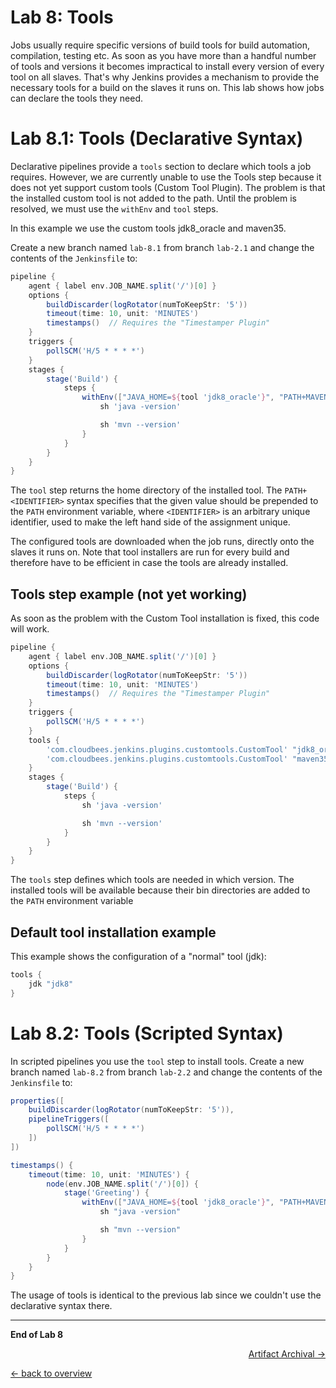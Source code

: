 Lab 8: Tools
============

Jobs usually require specific versions of build tools for build automation, compilation, testing etc.
As soon as you have more than a handful number of tools and versions it becomes impractical to install every version of every tool on all slaves.
That's why Jenkins provides a mechanism to provide the necessary tools for a build on the slaves it runs on.
This lab shows how jobs can declare the tools they need.

Lab 8.1: Tools (Declarative Syntax)
===================================

Declarative pipelines provide a ``tools`` section to declare which
tools a job requires. However, we are currently unable to use the Tools step because
it does not yet support custom tools (Custom Tool Plugin).
The problem is that the installed custom tool is not added to the path.
Until the problem is resolved, we must use the ``withEnv`` and ``tool`` steps.

In this example we use the custom tools jdk8_oracle and maven35.

Create a new branch named ``lab-8.1`` from branch ``lab-2.1`` and change the contents of the ``Jenkinsfile`` to:

```groovy
pipeline {
    agent { label env.JOB_NAME.split('/')[0] }
    options {
        buildDiscarder(logRotator(numToKeepStr: '5'))
        timeout(time: 10, unit: 'MINUTES')
        timestamps()  // Requires the "Timestamper Plugin"
    }
    triggers {
        pollSCM('H/5 * * * *')
    }
    stages {
        stage('Build') {
            steps {
                withEnv(["JAVA_HOME=${tool 'jdk8_oracle'}", "PATH+MAVEN=${tool 'maven35'}/bin:${env.JAVA_HOME}/bin"]) {
                    sh 'java -version'

                    sh 'mvn --version'
                }
            }
        }
    }
}
```

The ``tool`` step returns the home directory of the installed tool. The ``PATH+<IDENTIFIER>`` syntax specifies
that the given value should be prepended to the ``PATH`` environment variable, where ``<IDENTIFIER>`` is an arbitrary
unique identifier, used to make the left hand side of the assignment unique.

The configured tools are downloaded when the job runs, directly onto the slaves it runs on.
Note that tool installers are run for every build and therefore have to be efficient in case the tools are already installed.

Tools step example (not yet working)
------------------------------------
As soon as the problem with the Custom Tool installation is fixed, this code will work.
```groovy
pipeline {
    agent { label env.JOB_NAME.split('/')[0] }
    options {
        buildDiscarder(logRotator(numToKeepStr: '5'))
        timeout(time: 10, unit: 'MINUTES')
        timestamps()  // Requires the "Timestamper Plugin"
    }
    triggers {
        pollSCM('H/5 * * * *')
    }
    tools {
        'com.cloudbees.jenkins.plugins.customtools.CustomTool' "jdk8_oracle"
        'com.cloudbees.jenkins.plugins.customtools.CustomTool' "maven35"
    }
    stages {
        stage('Build') {
            steps {
                sh 'java -version'

                sh 'mvn --version'
            }
        }
    }
}
```

The ``tools`` step defines which tools are needed in which version.
The installed tools will be available because their bin directories are added to the ``PATH`` environment variable

Default tool installation example
---------------------------------

This example shows the configuration of a "normal" tool (jdk):
```groovy
tools {
    jdk "jdk8"
}
```

Lab 8.2: Tools (Scripted Syntax)
================================

In scripted pipelines you use the ``tool`` step to install tools.
Create a new branch named ``lab-8.2`` from branch ``lab-2.2`` and change the contents of the ``Jenkinsfile`` to:

```groovy
properties([
    buildDiscarder(logRotator(numToKeepStr: '5')),
    pipelineTriggers([
        pollSCM('H/5 * * * *')
    ])
])

timestamps() {
    timeout(time: 10, unit: 'MINUTES') {
        node(env.JOB_NAME.split('/')[0]) {
            stage('Greeting') {
                withEnv(["JAVA_HOME=${tool 'jdk8_oracle'}", "PATH+MAVEN=${tool 'maven35'}/bin:${env.JAVA_HOME}/bin"]) {
                    sh "java -version"

                    sh "mvn --version"
                }
            }
        }
    }
}
```

The usage of tools is identical to the previous lab since we couldn't use the declarative syntax there.

---

**End of Lab 8**

<p width="100px" align="right"><a href="09_artifacts.md">Artifact Archival →</a></p>

[← back to overview](../README.md)
